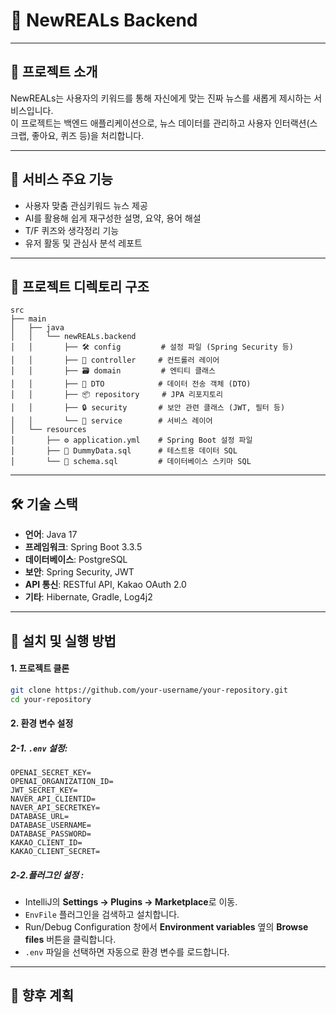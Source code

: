 # 📰 NewREALs Backend

---

## 📌 프로젝트 소개
NewREALs는 사용자의 키워드를 통해 자신에게 맞는 진짜 뉴스를 새롭게 제시하는 서비스입니다.  
이 프로젝트는 백엔드 애플리케이션으로, 뉴스 데이터를 관리하고 사용자 인터랙션(스크랩, 좋아요, 퀴즈 등)을 처리합니다.

---

## 🌟 서비스 주요 기능
- 사용자 맞춤 관심키워드 뉴스 제공
- AI를 활용해 쉽게 재구성한 설명, 요약, 용어 해설
- T/F 퀴즈와 생각정리 기능
- 유저 활동 및 관심사 분석 레포트
  

---

## 📂 프로젝트 디렉토리 구조

```plaintext
src
├── main
│   ├── java
│   │   └── newREALs.backend
│   │       ├── 🛠️ config         # 설정 파일 (Spring Security 등)
│   │       ├── 📂 controller     # 컨트롤러 레이어
│   │       ├── 🗃️ domain         # 엔티티 클래스
│   │       ├── 📑 DTO            # 데이터 전송 객체 (DTO)
│   │       ├── 📦 repository     # JPA 리포지토리
│   │       ├── 🔒 security       # 보안 관련 클래스 (JWT, 필터 등)
│   │       └── 🧩 service        # 서비스 레이어
│   └── resources
│       ├── ⚙️ application.yml    # Spring Boot 설정 파일
│       ├── 🧪 DummyData.sql      # 테스트용 데이터 SQL
│       └── 📜 schema.sql         # 데이터베이스 스키마 SQL
```

---

## 🛠️ 기술 스택
- **언어**: Java 17
- **프레임워크**: Spring Boot 3.3.5
- **데이터베이스**: PostgreSQL
- **보안**: Spring Security, JWT
- **API 통신**: RESTful API, Kakao OAuth 2.0
- **기타**: Hibernate, Gradle, Log4j2

---

## 🚀 설치 및 실행 방법

#### 1. 프로젝트 클론
```bash
git clone https://github.com/your-username/your-repository.git
cd your-repository
```

#### 2. 환경 변수 설정
##### 2-1. `.env` 설정:
```
OPENAI_SECRET_KEY=
OPENAI_ORGANIZATION_ID=
JWT_SECRET_KEY=
NAVER_API_CLIENTID=
NAVER_API_SECRETKEY=
DATABASE_URL=
DATABASE_USERNAME=
DATABASE_PASSWORD=
KAKAO_CLIENT_ID=
KAKAO_CLIENT_SECRET=
```
##### 2-2.플러그인 설정 :
- IntelliJ의 **Settings → Plugins → Marketplace**로 이동.
- `EnvFile` 플러그인을 검색하고 설치합니다.
- Run/Debug Configuration 창에서 **Environment variables** 옆의 **Browse files** 버튼을 클릭합니다.
- `.env` 파일을 선택하면 자동으로 환경 변수를 로드합니다.


---

## 🔮 향후 계획

